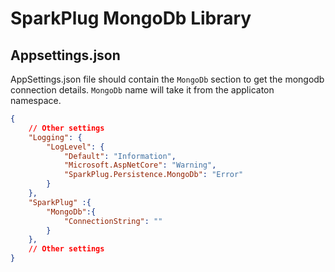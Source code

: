 # SparkPlug MongoDb Library

## Appsettings.json

AppSettings.json file should contain the `MongoDb` section to get the mongodb connection details. `MongoDb` name will take it from the applicaton namespace. 

```json
{
    // Other settings
    "Logging": {
        "LogLevel": {
            "Default": "Information",
            "Microsoft.AspNetCore": "Warning",
            "SparkPlug.Persistence.MongoDb": "Error"
        }
    },
    "SparkPlug" :{
        "MongoDb":{
            "ConnectionString": ""
        }
    },
    // Other settings
}

```